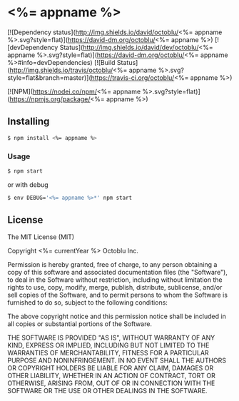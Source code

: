 # <%= appname %>

[![Dependency status](http://img.shields.io/david/octoblu/<%= appname %>.svg?style=flat)](https://david-dm.org/octoblu/<%= appname %>)
[![devDependency Status](http://img.shields.io/david/dev/octoblu/<%= appname %>.svg?style=flat)](https://david-dm.org/octoblu/<%= appname %>#info=devDependencies)
[![Build Status](http://img.shields.io/travis/octoblu/<%= appname %>.svg?style=flat&branch=master)](https://travis-ci.org/octoblu/<%= appname %>)

[![NPM](https://nodei.co/npm/<%= appname %>.svg?style=flat)](https://npmjs.org/package/<%= appname %>)

## Installing

```bash
$ npm install <%= appname %>
```

### Usage

```bash
$ npm start
```

or with debug

```bash
$ env DEBUG='<%= appname %>*' npm start
```

## License

The MIT License (MIT)

Copyright <%= currentYear %> Octoblu Inc.

Permission is hereby granted, free of charge, to any person obtaining a copy
of this software and associated documentation files (the "Software"), to deal
in the Software without restriction, including without limitation the rights
to use, copy, modify, merge, publish, distribute, sublicense, and/or sell
copies of the Software, and to permit persons to whom the Software is
furnished to do so, subject to the following conditions:

The above copyright notice and this permission notice shall be included in
all copies or substantial portions of the Software.

THE SOFTWARE IS PROVIDED "AS IS", WITHOUT WARRANTY OF ANY KIND, EXPRESS OR
IMPLIED, INCLUDING BUT NOT LIMITED TO THE WARRANTIES OF MERCHANTABILITY,
FITNESS FOR A PARTICULAR PURPOSE AND NONINFRINGEMENT. IN NO EVENT SHALL THE
AUTHORS OR COPYRIGHT HOLDERS BE LIABLE FOR ANY CLAIM, DAMAGES OR OTHER
LIABILITY, WHETHER IN AN ACTION OF CONTRACT, TORT OR OTHERWISE, ARISING FROM,
OUT OF OR IN CONNECTION WITH THE SOFTWARE OR THE USE OR OTHER DEALINGS IN
THE SOFTWARE.
